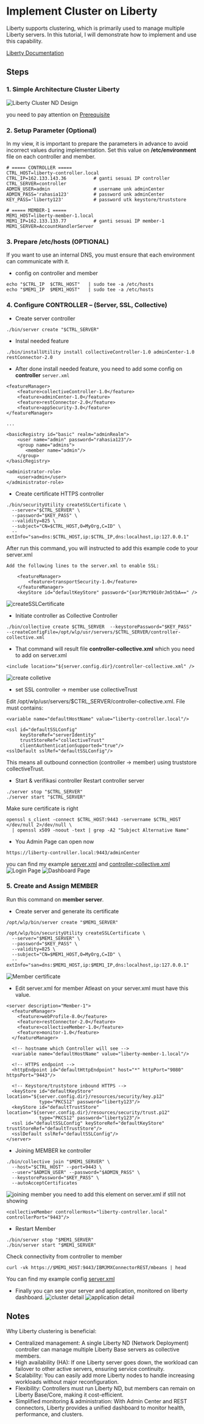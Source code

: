 # Implement Cluster on Liberty

Liberty supports clustering, which is primarily used to manage multiple Liberty servers. In this tutorial, I will demonstrate how to implement and use this capability.

[Liberty Documentation](https://www.ibm.com/docs/en/was-liberty/nd?topic=collectives-setting-up-liberty-server-clusters)

## Steps

### 1. Simple Architecture Cluster Liberty
![Liberty Cluster ND Design](images/cluster-liberty-design.png)

you need to pay attention on [Prerequisite](ND%20-%20Prerequisite%20Liberty%20Simple%20Cluster.md)

### 2. Setup Parameter (Optional)
In my view, it is important to prepare the parameters in advance to avoid incorrect values during implementation.
Set this value on **/etc/environment** file on each controller and member.
```
# ===== CONTROLLER =====
CTRL_HOST=liberty-controller.local
CTRL_IP=162.133.143.36          # ganti sesuai IP controller
CTRL_SERVER=controller
ADMIN_USER=admin                # username unk adminCenter
ADMIN_PASS='rahasia123'         # password unk adminCenter
KEY_PASS='liberty123'           # password utk keystore/truststore

# ===== MEMBER-1 =====
MEM1_HOST=liberty-member-1.local
MEM1_IP=162.133.133.77          # ganti sesuai IP member-1
MEM1_SERVER=AccountHandlerServer
```

### 3. Prepare /etc/hosts (OPTIONAL)
If you want to use an internal DNS, you must ensure that each environment can communicate with it.
- config on controller and member
```
echo "$CTRL_IP  $CTRL_HOST"   | sudo tee -a /etc/hosts
echo "$MEM1_IP  $MEM1_HOST"   | sudo tee -a /etc/hosts
```

### 4. Configure CONTROLLER – (Server, SSL, Collective)
- Create server controller
```
./bin/server create "$CTRL_SERVER"
```
- Instal needed feature
```
./bin/installUtility install collectiveController-1.0 adminCenter-1.0 restConnector-2.0
```
- After done install needed feature, you need to add some config on **controller** `server.xml`
```
<featureManager>
    <feature>collectiveController-1.0</feature>
    <feature>adminCenter-1.0</feature>
    <feature>restConnector-2.0</feature>
    <feature>appSecurity-3.0</feature>
</featureManager>

...

<basicRegistry id="basic" realm="adminRealm">
    <user name="admin" password="rahasia123"/>
    <group name="admins">
       <member name="admin"/>
    </group>
</basicRegistry>

<administrator-role>
    <user>admin</user>
</administrator-role>
```
- Create certificate HTTPS controller
```
./bin/securityUtility createSSLCertificate \
  --server="$CTRL_SERVER" \
  --password="$KEY_PASS" \
  --validity=825 \
  --subject="CN=$CTRL_HOST,O=MyOrg,C=ID" \
  --extInfo="san=dns:$CTRL_HOST,ip:$CTRL_IP,dns:localhost,ip:127.0.0.1"
```
After run this command, you will instructed to add this example code to your server.xml
```
Add the following lines to the server.xml to enable SSL:

    <featureManager>
        <feature>transportSecurity-1.0</feature>
    </featureManager>
    <keyStore id="defaultKeyStore" password="{xor}MzY9Oi0rJm5tbA==" />
```
![createSSLCertificate](images/liberty-nd-create-certificate.png)

- Initiate controller as Collective Controller
```
./bin/collective create $CTRL_SERVER  --keystorePassword="$KEY_PASS"   --createConfigFile=/opt/wlp/usr/servers/$CTRL_SERVER/controller-collective.xml
```
- That command will result file **controller-collective.xml** which you need to add on server.xml
```
<include location="${server.config.dir}/controller-collective.xml" />
```
![create colletive](images/liberty-nd-create-collective.png)
- set SSL controller → member use collectiveTrust

Edit /opt/wlp/usr/servers/$CTRL_SERVER/controller-collective.xml. File must contains:
```
<variable name="defaultHostName" value="liberty-controller.local"/>

<ssl id="defaultSSLConfig"
     keyStoreRef="serverIdentity"
     trustStoreRef="collectiveTrust"
     clientAuthenticationSupported="true"/>
<sslDefault sslRef="defaultSSLConfig"/>
```
This means all outbound connection (controller → member) using truststore collectiveTrust.
- Start & verifikasi controller
Restart controller server
```
./server stop "$CTRL_SERVER"
./server start "$CTRL_SERVER"
```
Make sure certificate is right
```
openssl s_client -connect $CTRL_HOST:9443 -servername $CTRL_HOST </dev/null 2>/dev/null \
  | openssl x509 -noout -text | grep -A2 "Subject Alternative Name"
```
- You Admin Page can open now
```
https://liberty-controller.local:9443/adminCenter
```
you can find my example [server.xml](Example%20Config/cluster-nd/server.xml) and [controller-collective.xml](Example%20Config/cluster-nd/server.xml)
![Login Page](images/liberty-nd-cluster-login.png)
![Dashboard Page](images/liberty-nd-cluster-dashboard.png)

### 5. Create and Assign MEMBER
Run this command on **member server**.
- Create server and generate its certificate
```
/opt/wlp/bin/server create "$MEM1_SERVER"

/opt/wlp/bin/securityUtility createSSLCertificate \
  --server="$MEM1_SERVER" \
  --password="$KEY_PASS" \
  --validity=825 \
  --subject="CN=$MEM1_HOST,O=MyOrg,C=ID" \
  --extInfo="san=dns:$MEM1_HOST,ip:$MEM1_IP,dns:localhost,ip:127.0.0.1"
```
![Member certificate](images/liberty-nd-member-create-certificate.png)
- Edit server.xml for member
Atleast on your server.xml must have this value.
```
<server description="Member-1">
  <featureManager>
    <feature>webProfile-8.0</feature>
    <feature>restConnector-2.0</feature>
    <feature>collectiveMember-1.0</feature>
    <feature>monitor-1.0</feature>
  </featureManager>

  <!-- hostname which Controller will see -->
  <variable name="defaultHostName" value="liberty-member-1.local"/>

  <!-- HTTPS endpoint -->
  <httpEndpoint id="defaultHttpEndpoint" host="*" httpPort="9080" httpsPort="9443"/>

  <!-- Keystore/truststore inbound HTTPS -->
  <keyStore id="defaultKeyStore"  location="${server.config.dir}/resources/security/key.p12"
            type="PKCS12" password="liberty123"/>
  <keyStore id="defaultTrustStore" location="${server.config.dir}/resources/security/trust.p12"
            type="PKCS12" password="liberty123"/>
  <ssl id="defaultSSLConfig" keyStoreRef="defaultKeyStore" trustStoreRef="defaultTrustStore"/>
  <sslDefault sslRef="defaultSSLConfig"/>
</server>
```
- Joining MEMBER ke controller
```
./bin/collective join "$MEM1_SERVER" \
  --host="$CTRL_HOST" --port=9443 \
  --user="$ADMIN_USER" --password="$ADMIN_PASS" \
  --keystorePassword="$KEY_PASS" \
  --autoAcceptCertificates
```
![joining member](images/liberty-nd-member-joining.png)
you need to add this element on server.xml if still not showing
```
<collectiveMember controllerHost="liberty-controller.local" controllerPort="9443"/>
```
- Restart Member
```
./bin/server stop "$MEM1_SERVER"
./bin/server start "$MEM1_SERVER"
```
Check connectivity from controller to member
```
curl -vk https://$MEM1_HOST:9443/IBMJMXConnectorREST/mbeans | head
```
You can find my example config [server.xml](Example%20Config/cluster-nd/server-member.xml)
- Finally you can see your server and application, monitored on liberty dashboard.
![cluster detail](images/liberty-nd-dashboard-cluster-detail.png)
![application detail](images/liberty-nd-dashboard-application-detail.png)
## Notes
Why Liberty clustering is beneficial:
- Centralized management: A single Liberty ND (Network Deployment) controller can manage multiple Liberty Base servers as collective members.
- High availability (HA): If one Liberty server goes down, the workload can failover to other active servers, ensuring service continuity.
- Scalability: You can easily add more Liberty nodes to handle increasing workloads without major reconfiguration.
- Flexibility: Controllers must run Liberty ND, but members can remain on Liberty Base/Core, making it cost-efficient.
- Simplified monitoring & administration: With Admin Center and REST connectors, Liberty provides a unified dashboard to monitor health, performance, and clusters.